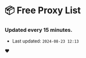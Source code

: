 # :package: Free Proxy List
### Updated every 15 minutes.

- Last updated: `2024-08-23 12:13`

:heart:
